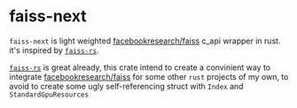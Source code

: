 # faiss-next

`faiss-next` is light weighted [facebookresearch/faiss](https://github.com/facebookresearch/faiss) c_api wrapper in rust. it's inspired by [`faiss-rs`](https://github.com/Enet4/faiss-rs).

[`faiss-rs`](https://github.com/Enet4/faiss-rs) is great already, this crate intend to create a convinient way to integrate [facebookresearch/faiss](https://github.com/facebookresearch/faiss) for some other `rust` projects of my own, to avoid to create some ugly self-referencing struct with `Index` and `StandardGpuResources`